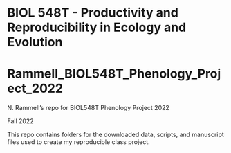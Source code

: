# BIOL 548T - Productivity and Reproducibility in Ecology and Evolution
  # Rammell_BIOL548T_Phenology_Project_2022
N. Rammell’s repo for BIOL548T Phenology Project 2022

Fall 2022

This repo contains folders for the downloaded data, scripts, and manuscript files
used to create my reproducible class project. 



